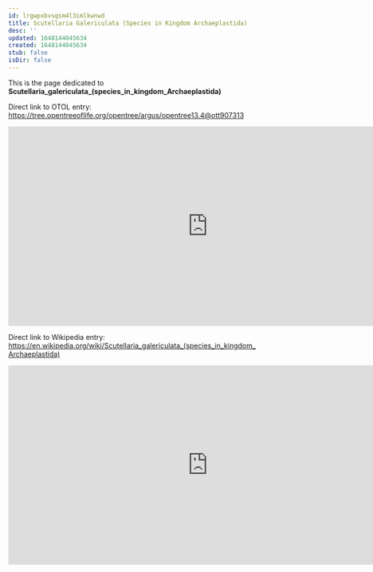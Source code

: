```yaml
---
id: lrgwpxbvsqsm4l3imlkwnwd
title: Scutellaria Galericulata (Species in Kingdom Archaeplastida)
desc: ''
updated: 1648144045634
created: 1648144045634
stub: false
isDir: false
---
```

This is the page dedicated to **Scutellaria_galericulata_(species_in_kingdom_Archaeplastida)**


Direct link to OTOL entry: https://tree.opentreeoflife.org/opentree/argus/opentree13.4@ott907313



<html>
    <body>
    <iframe src="https://tree.opentreeoflife.org/opentree/argus/opentree13.4@ott907313"
    width="800" height="400" frameborder="0" allowfullscreen> </iframe>
    </body>
</html>
    


Direct link to Wikipedia entry: https://en.wikipedia.org/wiki/Scutellaria_galericulata_(species_in_kingdom_Archaeplastida)



<html>
    <body>
    <iframe src="https://en.wikipedia.org/wiki/Scutellaria_galericulata_(species_in_kingdom_Archaeplastida)"
    width="800" height="400" frameborder="0" allowfullscreen> </iframe>
    </body>
</html>
    
